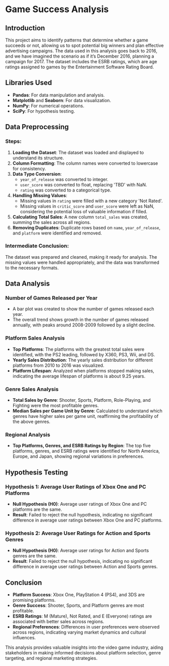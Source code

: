 
# Game Success Analysis

## Introduction

This project aims to identify patterns that determine whether a game succeeds or not, allowing us to spot potential big winners and plan effective advertising campaigns. The data used in this analysis goes back to 2016, and we have imagined the scenario as if it’s December 2016, planning a campaign for 2017. The dataset includes the ESRB ratings, which are age ratings assigned to games by the Entertainment Software Rating Board.

## Libraries Used

- **Pandas**: For data manipulation and analysis.
- **Matplotlib** and **Seaborn**: For data visualization.
- **NumPy**: For numerical operations.
- **SciPy**: For hypothesis testing.

## Data Preprocessing

### Steps:
1. **Loading the Dataset**: The dataset was loaded and displayed to understand its structure.
2. **Column Formatting**: The column names were converted to lowercase for consistency.
3. **Data Type Conversion**: 
   - `year_of_release` was converted to integer.
   - `user_score` was converted to float, replacing 'TBD' with NaN.
   - `rating` was converted to a categorical type.
4. **Handling Missing Values**:
   - Missing values in `rating` were filled with a new category 'Not Rated'.
   - Missing values in `critic_score` and `user_score` were left as NaN, considering the potential loss of valuable information if filled.
5. **Calculating Total Sales**: A new column `total_sales` was created, summing the sales across all regions.
6. **Removing Duplicates**: Duplicate rows based on `name`, `year_of_release`, and `platform` were identified and removed.

### Intermediate Conclusion:
The dataset was prepared and cleaned, making it ready for analysis. The missing values were handled appropriately, and the data was transformed to the necessary formats.

## Data Analysis

### Number of Games Released per Year
- A bar plot was created to show the number of games released each year.
- The overall trend shows growth in the number of games released annually, with peaks around 2008-2009 followed by a slight decline.

### Platform Sales Analysis
- **Top Platforms**: The platforms with the greatest total sales were identified, with the PS2 leading, followed by X360, PS3, Wii, and DS.
- **Yearly Sales Distribution**: The yearly sales distribution for different platforms from 2010 to 2016 was visualized.
- **Platform Lifespan**: Analyzed when platforms stopped making sales, indicating the average lifespan of platforms is about 9.25 years.

### Genre Sales Analysis
- **Total Sales by Genre**: Shooter, Sports, Platform, Role-Playing, and Fighting were the most profitable genres.
- **Median Sales per Game Unit by Genre**: Calculated to understand which genres have higher sales per game unit, reaffirming the profitability of the above genres.

### Regional Analysis
- **Top Platforms, Genres, and ESRB Ratings by Region**: The top five platforms, genres, and ESRB ratings were identified for North America, Europe, and Japan, showing regional variations in preferences.

## Hypothesis Testing

### Hypothesis 1: Average User Ratings of Xbox One and PC Platforms
- **Null Hypothesis (H0)**: Average user ratings of Xbox One and PC platforms are the same.
- **Result**: Failed to reject the null hypothesis, indicating no significant difference in average user ratings between Xbox One and PC platforms.

### Hypothesis 2: Average User Ratings for Action and Sports Genres
- **Null Hypothesis (H0)**: Average user ratings for Action and Sports genres are the same.
- **Result**: Failed to reject the null hypothesis, indicating no significant difference in average user ratings between Action and Sports genres.

## Conclusion
- **Platform Success**: Xbox One, PlayStation 4 (PS4), and 3DS are promising platforms.
- **Genre Success**: Shooter, Sports, and Platform genres are most profitable.
- **ESRB Ratings**: M (Mature), Not Rated, and E (Everyone) ratings are associated with better sales across regions.
- **Regional Preferences**: Differences in user preferences were observed across regions, indicating varying market dynamics and cultural influences.

This analysis provides valuable insights into the video game industry, aiding stakeholders in making informed decisions about platform selection, genre targeting, and regional marketing strategies.
